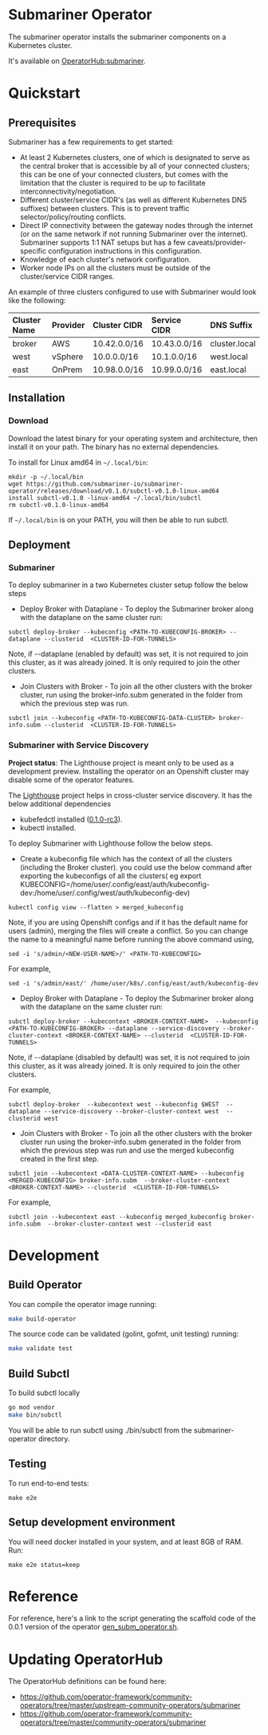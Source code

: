 # Submariner Operator

The submariner operator installs the submariner components on a Kubernetes cluster.

It's available on [OperatorHub:submariner](https://operatorhub.io/operator/submariner).

# Quickstart

## Prerequisites

Submariner has a few requirements to get started:

- At least 2 Kubernetes clusters, one of which is designated to serve as the central broker that is accessible by all of your connected clusters; this can be one of your connected clusters, but comes with the limitation that the cluster is required to be up to facilitate interconnectivity/negotiation.
- Different cluster/service CIDR's (as well as different Kubernetes DNS suffixes) between clusters. This is to prevent traffic selector/policy/routing conflicts.
- Direct IP connectivity between the gateway nodes through the internet (or on the same network if not running Submariner over the internet). Submariner supports 1:1 NAT setups but has a few caveats/provider-specific configuration instructions in this configuration.
- Knowledge of each cluster's network configuration.
- Worker node IPs on all the clusters must be outside of the cluster/service CIDR ranges.

An example of three clusters configured to use with Submariner would look like the following:

| Cluster Name | Provider | Cluster CIDR | Service CIDR | DNS Suffix |
|:-------------|:---------|:-------------|:-------------|:-----------|
| broker       | AWS      | 10.42.0.0/16 | 10.43.0.0/16 | cluster.local |
| west         | vSphere  | 10.0.0.0/16  | 10.1.0.0/16  | west.local |
| east         | OnPrem   | 10.98.0.0/16 | 10.99.0.0/16 | east.local |

## Installation

### Download
Download the latest binary for your operating system and architecture, then install it on your path. The binary has no external dependencies.

To install for Linux amd64 in `~/.local/bin`:

    mkdir -p ~/.local/bin
    wget https://github.com/submariner-io/submariner-operator/releases/download/v0.1.0/subctl-v0.1.0-linux-amd64
    install subctl-v0.1.0 -linux-amd64 ~/.local/bin/subctl
    rm subctl-v0.1.0-linux-amd64
If `~/.local/bin` is on your PATH, you will then be able to run subctl.

## Deployment

### Submariner

To deploy submariner in a two Kubernetes cluster setup follow the below steps

* Deploy Broker with Dataplane - To deploy the Submariner broker along with the dataplane on the same cluster run:
```
subctl deploy-broker --kubeconfig <PATH-TO-KUBECONFIG-BROKER> --dataplane --clusterid  <CLUSTER-ID-FOR-TUNNELS>
```
Note, if --dataplane (enabled by default) was set, it is not required to join this cluster, as it was already joined. It is only required to join the other clusters.

* Join Clusters with Broker - To join all the other clusters with the broker cluster, run using the broker-info.subm generated in the folder from which the previous step was run.

```
subctl join --kubeconfig <PATH-TO-KUBECONFIG-DATA-CLUSTER> broker-info.subm --clusterid  <CLUSTER-ID-FOR-TUNNELS>
```

### Submariner with Service Discovery

 **Project status**: The Lighthouse project is meant only to be used as a development preview. Installing the operator on an Openshift cluster may disable some of the operator features.

The [Lighthouse](https://github.com/submariner-io/lighthouse) project helps in cross-cluster service discovery. It has the below additional dependencies

- kubefedctl installed ([0.1.0-rc3](https://github.com/kubernetes-sigs/kubefed/releases/tag/v0.1.0-rc3)).
- kubectl installed.

To deploy Submariner with Lighthouse follow the below steps.

* Create a kubeconfig file which has the context of all the clusters (including the Broker cluster). you could use the below command after exporting the kubeconfigs of all the clusters( eg export KUBECONFIG=/home/user/.config/east/auth/kubeconfig-dev:/home/user/.config/west/auth/kubeconfig-dev)
```
kubectl config view --flatten > merged_kubeconfig
```

Note, if you are using Openshift configs and if it has the default name for users (admin), merging the files will create a conflict. So you can change the name to a meaningful name before running the above command using,

```
sed -i 's/admin/<NEW-USER-NAME>/' <PATH-TO-KUBECONFIG>
```

For example,

```
sed -i 's/admin/east/' /home/user/k8s/.config/east/auth/kubeconfig-dev
```

* Deploy Broker with Dataplane - To deploy the Submariner broker along with the dataplane on the same cluster run:
```
subctl deploy-broker --kubecontext <BROKER-CONTEXT-NAME>  --kubeconfig <PATH-TO-KUBECONFIG-BROKER> --dataplane --service-discovery --broker-cluster-context <BROKER-CONTEXT-NAME> --clusterid  <CLUSTER-ID-FOR-TUNNELS>
```
Note, if --dataplane (disabled by default) was set, it is not required to join this cluster, as it was already joined. It is only required to join the other clusters.

For example,
```
subctl deploy-broker  --kubecontext west --kubeconfig $WEST  --dataplane --service-discovery --broker-cluster-context west  --clusterid west
```

* Join Clusters with Broker - To join all the other clusters with the broker cluster run using the broker-info.subm generated in the folder from which the previous step was run and use the merged kubeconfig created in the first step.

```
subctl join --kubecontext <DATA-CLUSTER-CONTEXT-NAME> --kubeconfig <MERGED-KUBECONFIG> broker-info.subm  --broker-cluster-context <BROKER-CONTEXT-NAME> --clusterid  <CLUSTER-ID-FOR-TUNNELS>
```

For example,
```
subctl join --kubecontext east --kubeconfig merged_kubeconfig broker-info.subm  --broker-cluster-context west --clusterid east
```

# Development
 
## Build Operator
 
 You can compile the operator image running:
```bash
make build-operator
```

The source code can be validated (golint, gofmt, unit testing) running:
```bash
make validate test
```

## Build Subctl

To build subctl locally
```bash
go mod vendor
make bin/subctl
```
You will be able to run subctl using ./bin/subctl from the submariner-operator directory.
 
## Testing
To run end-to-end tests:
```
make e2e
```
 
## Setup development environment 
You will need docker installed in your system, and at least 8GB of RAM. Run:

 ```
 make e2e status=keep
 ```
 
 

# Reference

For reference, here's a link to the script generating the scaffold code of the 0.0.1
version of the operator [gen_subm_operator.sh](https://github.com/submariner-io/submariner/blob/v0.0.2/operators/go/gen_subm_operator.sh).


# Updating OperatorHub

The OperatorHub definitions can be found here:
* https://github.com/operator-framework/community-operators/tree/master/upstream-community-operators/submariner
* https://github.com/operator-framework/community-operators/tree/master/community-operators/submariner

